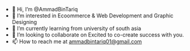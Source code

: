 - 👋 Hi, I’m @AmmadBinTariq
- 👀 I’m interested in Ecoommerce & Web Development and Graphic Designing
- 🌱 I’m currently learning from university of south asia
- 💞️ I’m looking to collaborate on Excited to co-create success with you.
- 📫 How to reach me at ammadbintariq01@gmail.com


<!---
AmmadBinTariq/AmmadBinTariq is a ✨ special ✨ repository because its `README.md` (this file) appears on your GitHub profile.
You can click the Preview link to take a look at your changes.
--->
